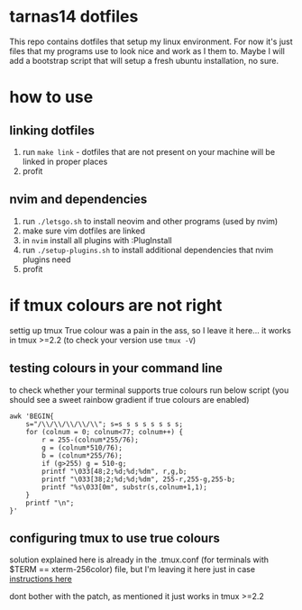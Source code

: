 # tarnas14 dotfiles

This repo contains dotfiles that setup my linux environment.
For now it's just files that my programs use to look nice and work as I them to.
Maybe I will add a bootstrap script that will setup a fresh ubuntu installation, no sure.

# how to use

## linking dotfiles

1. run `make link` - dotfiles that are not present on your machine will be linked in proper places
2. profit

## nvim and dependencies

1. run `./letsgo.sh` to install neovim and other programs (used by nvim)
2. make sure vim dotfiles are linked
3. in `nvim` install all plugins with :PlugInstall
4. run `./setup-plugins.sh` to install additional dependencies that nvim plugins need
5. profit

# if tmux colours are not right

settig up tmux True colour was a pain in the ass, so I leave it here... it works in tmux >=2.2 (to check your version use `tmux -V`)

## testing colours in your command line

to check whether your terminal supports true colours run below script (you should see a sweet rainbow gradient if true colours are enabled)

```
awk 'BEGIN{
    s="/\\/\\/\\/\\/\\"; s=s s s s s s s s;
    for (colnum = 0; colnum<77; colnum++) {
        r = 255-(colnum*255/76);
        g = (colnum*510/76);
        b = (colnum*255/76);
        if (g>255) g = 510-g;
        printf "\033[48;2;%d;%d;%dm", r,g,b;
        printf "\033[38;2;%d;%d;%dm", 255-r,255-g,255-b;
        printf "%s\033[0m", substr(s,colnum+1,1);
    }
    printf "\n";
}'
```

## configuring tmux to use true colours

solution explained here is already in the .tmux.conf (for terminals with $TERM == xterm-256color) file, but I'm leaving it here just in case
[instructions here](https://sunaku.github.io/tmux-24bit-color.html#usage)

dont bother with the patch, as mentioned it just works in tmux >=2.2
